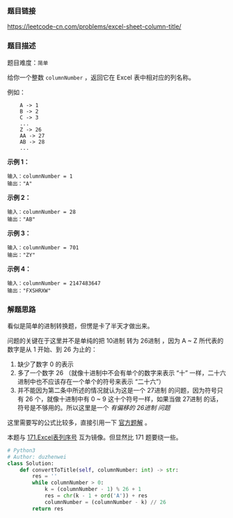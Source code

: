 ### 题目链接
https://leetcode-cn.com/problems/excel-sheet-column-title/

### 题目描述
题目难度：```简单```

给你一个整数 ```columnNumber``` ，返回它在 Excel 表中相对应的列名称。

例如：

```
    A -> 1
    B -> 2
    C -> 3
    ...
    Z -> 26
    AA -> 27
    AB -> 28 
    ...
```

**示例 1：**
```
输入：columnNumber = 1
输出："A"
```

**示例 2：**
```
输入：columnNumber = 28
输出："AB"
```

**示例 3：**
```
输入：columnNumber = 701
输出："ZY"
```

**示例 4：**
```
输入：columnNumber = 2147483647
输出："FXSHRXW"
```

### 解题思路
看似是简单的进制转换题，但愣是卡了半天才做出来。

问题的关键在于这里并不是单纯的把 10进制 转为 26进制 ，因为 A ~ Z 所代表的数字是从 1 开始、到 26 为止的：

1. 缺少了数字 0 的表示
2. 多了一个数字 26 （就像十进制中不会有单个的数字来表示 “十” 一样，二十六进制中也不应该存在一个单个的符号来表示 “二十六”）
3. 并不能因为第二条中所述的情况就认为这是一个 27进制 的问题，因为符号只有 26 个，就像十进制中有 0 ~ 9 这十个符号一样，如果当做 27进制 的话，符号是不够用的。所以这里是一个 *有偏移的 26进制 问题*

这里需要写的公式比较多，直接引用一下 [官方题解](https://leetcode-cn.com/problems/excel-sheet-column-title/solution/excelbiao-lie-ming-cheng-by-leetcode-sol-hgj4/) 。

本题与 [171.Excel表列序号](171.Excel表列序号.md) 互为镜像。但显然比 171 题要绕一些。

```python
# Python3
# Author: duzhenwei
class Solution:
    def convertToTitle(self, columnNumber: int) -> str:
        res = ''
        while columnNumber > 0:
            k = (columnNumber - 1) % 26 + 1
            res = chr(k - 1 + ord('A')) + res
            columnNumber = (columnNumber - k) // 26
        return res
```